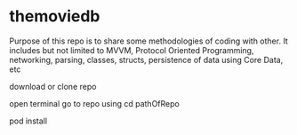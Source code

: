 # themoviedb
Purpose of this repo is to share some methodologies of coding with other. It includes but not limited to MVVM, Protocol Oriented Programming, networking, parsing, classes, structs, persistence of data using Core Data, etc


download or clone repo

open terminal
go to repo using cd pathOfRepo

pod install
